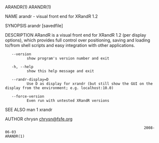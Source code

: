 ARANDR(1)                                                                                                                                ARANDR(1)

NAME
       arandr - visual front end for XRandR 1.2

SYNOPSIS
       arandr [savedfile]

DESCRIPTION
       ARandR is a visual front end for XRandR 1.2 (per display options), which provides full control over positioning, saving and loading to/from
       shell scripts and easy integration with other applications.

       --version
              show program's version number and exit

       -h, --help
              show this help message and exit

       --randr-display=D
              Use D as display for xrandr (but still show the GUI on the display from the environment; e.g. localhost:10.0)

       --force-version
              Even run with untested XRandR versions

SEE ALSO
       man 1 xrandr

AUTHOR
       chrysn <chrysn@fsfe.org>

                                                                    2008-06-03                                                           ARANDR(1)
